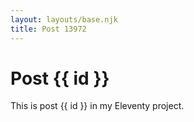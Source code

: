 ```yaml
---
layout: layouts/base.njk
title: Post 13972
---
```


# Post {{ id }}

This is post {{ id }} in my Eleventy project.

